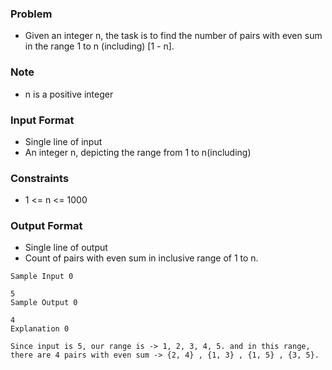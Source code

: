 ### Problem
- Given an integer n, the task is to find the number of pairs with even sum in the range 1 to n (including) [1 - n].

### Note
- n is a positive integer

### Input Format
- Single line of input
- An integer n, depicting the range from 1 to n(including)

### Constraints
- 1 <= n <= 1000

### Output Format
- Single line of output
- Count of pairs with even sum in inclusive range of 1 to n.

```
Sample Input 0

5
Sample Output 0

4
Explanation 0

Since input is 5, our range is -> 1, 2, 3, 4, 5. and in this range, there are 4 pairs with even sum -> {2, 4} , {1, 3} , {1, 5} , {3, 5}.
```